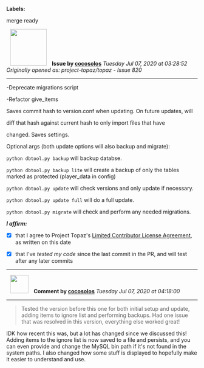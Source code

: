 **Labels:**

merge ready



<a href="https://github.com/cocosolos"><img src="https://avatars2.githubusercontent.com/u/2593549?v=4" width="96" height="96" hspace="10"></img></a> **Issue by [cocosolos](https://github.com/cocosolos)**
_Tuesday Jul 07, 2020 at 03:28:52_
_Originally opened as: project-topaz/topaz - Issue 820_

----

-Deprecate migrations script
-Refactor give_items

Saves commit hash to version.conf when updating. On future updates, will
diff that hash against current hash to only import files that have
changed. Saves settings.

Optional args (both update options will also backup and migrate):
`python dbtool.py backup` will backup databse.
`python dbtool.py backup lite` will create a backup of only the tables marked as protected (player_data in config)
`python dbtool.py update` will check versions and only update if necessary.
`python dbtool.py update full` will do a full update.
`python dbtool.py migrate` will check and perform any needed migrations.

<!-- place 'x' mark between square [] brackets to affirm: -->
**_I affirm:_**
- [x] that I agree to Project Topaz's [Limited Contributor License Agreement](http://project-topaz.com/blob/release/CONTRIBUTOR_AGREEMENT.md), as written on this date
- [x] that I've _tested my code_ since the last commit in the PR, and will test after any later commits




----
<a href="https://github.com/cocosolos"><img src="https://avatars2.githubusercontent.com/u/2593549?v=4" width="48" height="48" hspace="10"></img></a> **Comment by [cocosolos](https://github.com/cocosolos)**
_Tuesday Jul 07, 2020 at 04:18:00_

----

> Tested the version before this one for both initial setup and update, adding items to ignore list and performing backups. Had one issue that was resolved in this version, everything else worked great!

IDK how recent this was, but a lot has changed since we discussed this! Adding items to the ignore list is now saved to a file and persists, and you can even provide and change the MySQL bin path if it's not found in the system paths. I also changed how some stuff is displayed to hopefully make it easier to understand and use.
